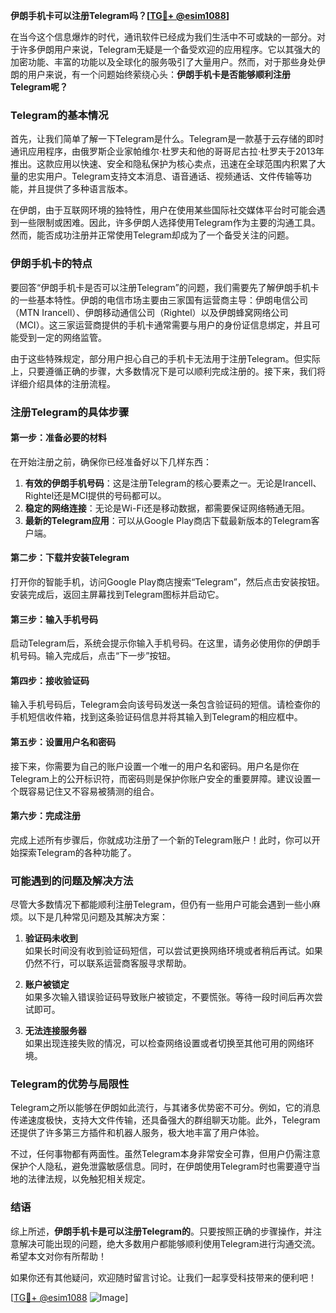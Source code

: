 **伊朗手机卡可以注册Telegram吗？[[TG💪+ @esim1088](https://t.me/s/esim1088)]**

在当今这个信息爆炸的时代，通讯软件已经成为我们生活中不可或缺的一部分。对于许多伊朗用户来说，Telegram无疑是一个备受欢迎的应用程序。它以其强大的加密功能、丰富的功能以及全球化的服务吸引了大量用户。然而，对于那些身处伊朗的用户来说，有一个问题始终萦绕心头：**伊朗手机卡是否能够顺利注册Telegram呢？**

### Telegram的基本情况

首先，让我们简单了解一下Telegram是什么。Telegram是一款基于云存储的即时通讯应用程序，由俄罗斯企业家帕维尔·杜罗夫和他的哥哥尼古拉·杜罗夫于2013年推出。这款应用以快速、安全和隐私保护为核心卖点，迅速在全球范围内积累了大量的忠实用户。Telegram支持文本消息、语音通话、视频通话、文件传输等功能，并且提供了多种语言版本。

在伊朗，由于互联网环境的独特性，用户在使用某些国际社交媒体平台时可能会遇到一些限制或困难。因此，许多伊朗人选择使用Telegram作为主要的沟通工具。然而，能否成功注册并正常使用Telegram却成为了一个备受关注的问题。

### 伊朗手机卡的特点

要回答“伊朗手机卡是否可以注册Telegram”的问题，我们需要先了解伊朗手机卡的一些基本特性。伊朗的电信市场主要由三家国有运营商主导：伊朗电信公司（MTN Irancell）、伊朗移动通信公司（Rightel）以及伊朗蜂窝网络公司（MCI）。这三家运营商提供的手机卡通常需要与用户的身份证信息绑定，并且可能受到一定的网络监管。

由于这些特殊规定，部分用户担心自己的手机卡无法用于注册Telegram。但实际上，只要遵循正确的步骤，大多数情况下是可以顺利完成注册的。接下来，我们将详细介绍具体的注册流程。

### 注册Telegram的具体步骤

#### 第一步：准备必要的材料

在开始注册之前，确保你已经准备好以下几样东西：

1. **有效的伊朗手机号码**：这是注册Telegram的核心要素之一。无论是Irancell、Rightel还是MCI提供的号码都可以。
2. **稳定的网络连接**：无论是Wi-Fi还是移动数据，都需要保证网络畅通无阻。
3. **最新的Telegram应用**：可以从Google Play商店下载最新版本的Telegram客户端。

#### 第二步：下载并安装Telegram

打开你的智能手机，访问Google Play商店搜索“Telegram”，然后点击安装按钮。安装完成后，返回主屏幕找到Telegram图标并启动它。

#### 第三步：输入手机号码

启动Telegram后，系统会提示你输入手机号码。在这里，请务必使用你的伊朗手机号码。输入完成后，点击“下一步”按钮。

#### 第四步：接收验证码

输入手机号码后，Telegram会向该号码发送一条包含验证码的短信。请检查你的手机短信收件箱，找到这条验证码信息并将其输入到Telegram的相应框中。

#### 第五步：设置用户名和密码

接下来，你需要为自己的账户设置一个唯一的用户名和密码。用户名是你在Telegram上的公开标识符，而密码则是保护你账户安全的重要屏障。建议设置一个既容易记住又不容易被猜测的组合。

#### 第六步：完成注册

完成上述所有步骤后，你就成功注册了一个新的Telegram账户！此时，你可以开始探索Telegram的各种功能了。

### 可能遇到的问题及解决方法

尽管大多数情况下都能顺利注册Telegram，但仍有一些用户可能会遇到一些小麻烦。以下是几种常见问题及其解决方案：

1. **验证码未收到**  
   如果长时间没有收到验证码短信，可以尝试更换网络环境或者稍后再试。如果仍然不行，可以联系运营商客服寻求帮助。

2. **账户被锁定**  
   如果多次输入错误验证码导致账户被锁定，不要慌张。等待一段时间后再次尝试即可。

3. **无法连接服务器**  
   如果出现连接失败的情况，可以检查网络设置或者切换至其他可用的网络环境。

### Telegram的优势与局限性

Telegram之所以能够在伊朗如此流行，与其诸多优势密不可分。例如，它的消息传递速度极快，支持大文件传输，还具备强大的群组聊天功能。此外，Telegram还提供了许多第三方插件和机器人服务，极大地丰富了用户体验。

不过，任何事物都有两面性。虽然Telegram本身非常安全可靠，但用户仍需注意保护个人隐私，避免泄露敏感信息。同时，在伊朗使用Telegram时也需要遵守当地的法律法规，以免触犯相关规定。

### 结语

综上所述，**伊朗手机卡是可以注册Telegram的**。只要按照正确的步骤操作，并注意解决可能出现的问题，绝大多数用户都能够顺利使用Telegram进行沟通交流。希望本文对你有所帮助！

如果你还有其他疑问，欢迎随时留言讨论。让我们一起享受科技带来的便利吧！

[[TG💪+ @esim1088](https://t.me/s/esim1088) ![Image](https://i.postimg.cc/4NQfJmqS/Snipaste-2025-05-13-00-14-12.png)]